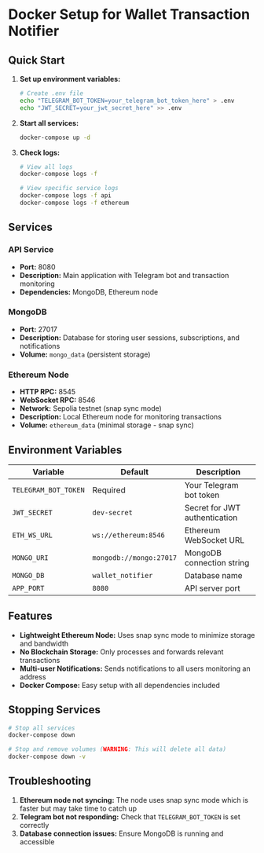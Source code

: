 # Docker Setup for Wallet Transaction Notifier

## Quick Start

1. **Set up environment variables:**
   ```bash
   # Create .env file
   echo "TELEGRAM_BOT_TOKEN=your_telegram_bot_token_here" > .env
   echo "JWT_SECRET=your_jwt_secret_here" >> .env
   ```

2. **Start all services:**
   ```bash
   docker-compose up -d
   ```

3. **Check logs:**
   ```bash
   # View all logs
   docker-compose logs -f
   
   # View specific service logs
   docker-compose logs -f api
   docker-compose logs -f ethereum
   ```

## Services

### API Service
- **Port:** 8080
- **Description:** Main application with Telegram bot and transaction monitoring
- **Dependencies:** MongoDB, Ethereum node

### MongoDB
- **Port:** 27017
- **Description:** Database for storing user sessions, subscriptions, and notifications
- **Volume:** `mongo_data` (persistent storage)

### Ethereum Node
- **HTTP RPC:** 8545
- **WebSocket RPC:** 8546
- **Network:** Sepolia testnet (snap sync mode)
- **Description:** Local Ethereum node for monitoring transactions
- **Volume:** `ethereum_data` (minimal storage - snap sync)

## Environment Variables

| Variable | Default | Description |
|----------|---------|-------------|
| `TELEGRAM_BOT_TOKEN` | Required | Your Telegram bot token |
| `JWT_SECRET` | `dev-secret` | Secret for JWT authentication |
| `ETH_WS_URL` | `ws://ethereum:8546` | Ethereum WebSocket URL |
| `MONGO_URI` | `mongodb://mongo:27017` | MongoDB connection string |
| `MONGO_DB` | `wallet_notifier` | Database name |
| `APP_PORT` | `8080` | API server port |

## Features

- **Lightweight Ethereum Node:** Uses snap sync mode to minimize storage and bandwidth
- **No Blockchain Storage:** Only processes and forwards relevant transactions
- **Multi-user Notifications:** Sends notifications to all users monitoring an address
- **Docker Compose:** Easy setup with all dependencies included

## Stopping Services

```bash
# Stop all services
docker-compose down

# Stop and remove volumes (WARNING: This will delete all data)
docker-compose down -v
```

## Troubleshooting

1. **Ethereum node not syncing:** The node uses snap sync mode which is faster but may take time to catch up
2. **Telegram bot not responding:** Check that `TELEGRAM_BOT_TOKEN` is set correctly
3. **Database connection issues:** Ensure MongoDB is running and accessible
